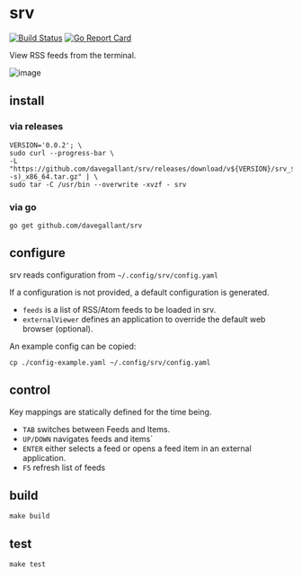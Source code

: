 # srv

[![Build Status](https://travis-ci.org/davegallant/srv.svg?branch=master)](https://travis-ci.org/davegallant/srv)
[![Go Report Card](https://goreportcard.com/badge/github.com/davegallant/srv)](https://goreportcard.com/report/github.com/davegallant/srv)

View RSS feeds from the terminal.

![image](https://user-images.githubusercontent.com/4519234/78465683-bc1f6e00-76c6-11ea-96e7-1cdd4a5c294f.png)

## install

### via releases

```shell
VERSION='0.0.2'; \
sudo curl --progress-bar \
-L "https://github.com/davegallant/srv/releases/download/v${VERSION}/srv_${VERSION}_$(uname -s)_x86_64.tar.gz" | \
sudo tar -C /usr/bin --overwrite -xvzf - srv
```

### via go

```shell
go get github.com/davegallant/srv
```

## configure

srv reads configuration from `~/.config/srv/config.yaml`

If a configuration is not provided, a default configuration is generated.

- `feeds` is a list of RSS/Atom feeds to be loaded in srv.
- `externalViewer` defines an application to override the default web browser (optional).

An example config can be copied:

```shell
cp ./config-example.yaml ~/.config/srv/config.yaml
```

## control

Key mappings are statically defined for the time being.

- `TAB` switches between Feeds and Items.
- `UP/DOWN` navigates feeds and items`
- `ENTER` either selects a feed or opens a feed item in an external application.
- `F5` refresh list of feeds

## build

```shell
make build
```

## test

```shell
make test
```
